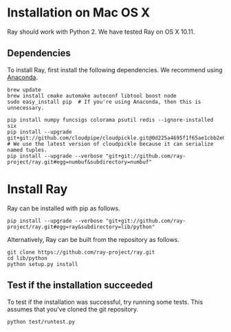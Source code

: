 # Installation on Mac OS X

Ray should work with Python 2. We have tested Ray on OS X 10.11.

## Dependencies

To install Ray, first install the following dependencies. We recommend using
[Anaconda](https://www.continuum.io/downloads).

```
brew update
brew install cmake automake autoconf libtool boost node
sudo easy_install pip  # If you're using Anaconda, then this is unnecessary.

pip install numpy funcsigs colorama psutil redis --ignore-installed six
pip install --upgrade git+git://github.com/cloudpipe/cloudpickle.git@0d225a4695f1f65ae1cbb2e0bbc145e10167cce4  # We use the latest version of cloudpickle because it can serialize named tuples.
pip install --upgrade --verbose "git+git://github.com/ray-project/ray.git#egg=numbuf&subdirectory=numbuf"
```

# Install Ray

Ray can be installed with pip as follows.

```
pip install --upgrade --verbose "git+git://github.com/ray-project/ray.git#egg=ray&subdirectory=lib/python"
```

Alternatively, Ray can be built from the repository as follows.

```
git clone https://github.com/ray-project/ray.git
cd lib/python
python setup.py install
```

## Test if the installation succeeded
To test if the installation was successful, try running some tests. This assumes
that you've cloned the git repository.

```
python test/runtest.py
```
